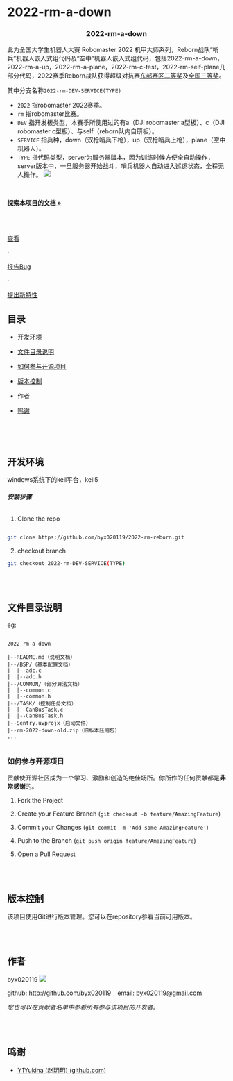 # 2022-rm-a-down

<!-- PROJECT SHIELDS -->



<h3  align="center">2022-rm-a-down</h3>

<p  align="center">

此为全国大学生机器人大赛 Robomaster 2022 机甲大师系列，Reborn战队“哨兵”机器人嵌入式组代码及“空中”机器人嵌入式组代码，包括2022-rm-a-down，2022-rm-a-up，2022-rm-a-plane，2022-rm-c-test，2022-rm-self-plane几部分代码，2022赛季Reborn战队获得超级对抗赛[东部赛区二等奖](https://www.robomaster.com/zh-CN/resource/pages/announcement/1463)及[全国三等奖](https://www.robomaster.com/zh-CN/resource/pages/announcement/1477)。

其中分支名称`2022-rm-DEV-SERVICE(TYPE)`

- `2022` 指robomaster 2022赛季。
- `rm` 指robomaster比赛。
- `DEV` 指开发板类型，本赛季所使用过的有a（DJI robomaster a型板）、c（DJI robomaster c型板）、与self（reborn队内自研板）。
- `SERVICE` 指兵种，down（双枪哨兵下枪），up（双枪哨兵上枪），plane（空中机器人）。
- `TYPE` 指代码类型，server为服务器版本，因为训练时候方便全自动操作，server版本中，一旦服务器开始战斗，哨兵机器人自动进入巡逻状态，全程无人操作。
![](https://rm-static.djicdn.com/tem/55708/428eaaef4b6ba1632310756119837520.png)
<br  />

<a  href="https://github.com/byx020119/2022-rm-reborn.git"><strong>探索本项目的文档 »</strong></a>

<br  />

<br  />

<a  href="https://github.com/byx020119/2022-rm-reborn.git">查看</a>

·

<a  href="https://github.com/byx020119/2022-rm-reborn.git/issues">报告Bug</a>

·

<a  href="https://github.com/byx020119/2022-rm-reborn.git/issues">提出新特性</a>

</p>  

</p>


## 目录

  

- [开发环境](#开发环境)

- [文件目录说明](#文件目录说明)

- [如何参与开源项目](#如何参与开源项目)

- [版本控制](#版本控制)

- [作者](#作者)

- [鸣谢](#鸣谢)

  <br>
</br>

## 开发环境

windows系统下的keil平台，keil5
  

###### **安装步骤**


1. Clone the repo

```sh

git clone https://github.com/byx020119/2022-rm-reborn.git

```
2. checkout branch

```sh
git checkout 2022-rm-DEV-SERVICE(TYPE)
```

  <br>
</br>

## 文件目录说明

eg:

  

```

2022-rm-a-down

|--README.md（说明文档）
|--/BSP/（基本配置文档）
|  |--adc.c
|  |--adc.h
|--/COMMON/（部分算法文档）
|  |--common.c
|  |--common.h
|--/TASK/（控制任务文档）
|  |--CanBusTask.c
|  |--CanBusTask.h
|--Sentry.uvprojx（启动文件）
|--rm-2022-down-old.zip（旧版本压缩包）
...
 

```


### 如何参与开源项目

  

贡献使开源社区成为一个学习、激励和创造的绝佳场所。你所作的任何贡献都是**非常感谢**的。

  
  

1. Fork the Project

2. Create your Feature Branch (`git checkout -b feature/AmazingFeature`)

3. Commit your Changes (`git commit -m 'Add some AmazingFeature'`)

4. Push to the Branch (`git push origin feature/AmazingFeature`)

5. Open a Pull Request

 
<br>
</br>
  

## 版本控制

  

该项目使用Git进行版本管理。您可以在repository参看当前可用版本。

  
<br>
</br>

## 作者

  

byx020119
![](https://avatars.githubusercontent.com/u/92295993?s=48&v=4)

  

github: http://github.com/byx020119 &ensp; email: byx020119@gmail.com

  

*您也可以在贡献者名单中参看所有参与该项目的开发者。*
  
<br>
</br>

## 鸣谢


- [Y1Yukina (赵玥玥) (github.com)](https://github.com/Y1Yukina)


<!-- links -->


<!--stackedit_data:
eyJoaXN0b3J5IjpbLTI4OTkwNTc0LDQ1OTYzMTgwOCwtODI5OT
UzMTYxLC03MTAyOTU5NTMsODEwMjAwNzAzLDg2Nzk5MjUwNywt
MTE1MzYxMjIyMiwxNjQwODkwMTgsLTY5MjYwMDExMiwtMTQ1ND
Y2NDUwNCwxMTkzNjIxNTE5LC05NjMxODY0NzcsLTEyNTQ2NTM4
NThdfQ==
-->